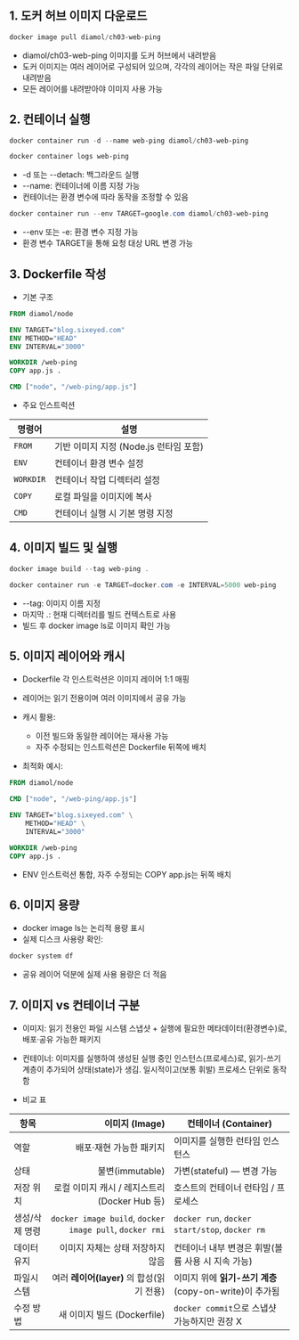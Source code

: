 ## 1. 도커 허브 이미지 다운로드
```powershell
docker image pull diamol/ch03-web-ping
```
- diamol/ch03-web-ping 이미지를 도커 허브에서 내려받음
- 도커 이미지는 여러 레이어로 구성되어 있으며, 각각의 레이어는 작은 파일 단위로 내려받음
- 모든 레이어를 내려받아야 이미지 사용 가능

## 2. 컨테이너 실행
```powershell
docker container run -d --name web-ping diamol/ch03-web-ping

docker container logs web-ping
```
- -d 또는 --detach: 백그라운드 실행
- --name: 컨테이너에 이름 지정 가능
- 컨테이너는 환경 변수에 따라 동작을 조정할 수 있음
```powershell
docker container run --env TARGET=google.com diamol/ch03-web-ping
```
- --env 또는 -e: 환경 변수 지정 가능
- 환경 변수 TARGET을 통해 요청 대상 URL 변경 가능

## 3. Dockerfile 작성
- 기본 구조
```dockerfile
FROM diamol/node

ENV TARGET="blog.sixeyed.com"
ENV METHOD="HEAD"
ENV INTERVAL="3000"

WORKDIR /web-ping
COPY app.js .

CMD ["node", "/web-ping/app.js"]
```

- 주요 인스트럭션

| 명령어       | 설명                         |
| --------- | -------------------------- |
| `FROM`    | 기반 이미지 지정 (Node.js 런타임 포함) |
| `ENV`     | 컨테이너 환경 변수 설정              |
| `WORKDIR` | 컨테이너 작업 디렉터리 설정            |
| `COPY`    | 로컬 파일을 이미지에 복사             |
| `CMD`     | 컨테이너 실행 시 기본 명령 지정         |

## 4. 이미지 빌드 및 실행
```powershell
docker image build --tag web-ping .

docker container run -e TARGET=docker.com -e INTERVAL=5000 web-ping
```
- --tag: 이미지 이름 지정
- 마지막 .: 현재 디렉터리를 빌드 컨텍스트로 사용
- 빌드 후 docker image ls로 이미지 확인 가능

## 5. 이미지 레이어와 캐시
- Dockerfile 각 인스트럭션은 이미지 레이어 1:1 매핑
- 레이어는 읽기 전용이며 여러 이미지에서 공유 가능
- 캐시 활용: 
    - 이전 빌드와 동일한 레이어는 재사용 가능
    - 자주 수정되는 인스트럭션은 Dockerfile 뒤쪽에 배치

- 최적화 예시: 

```dockerfile
FROM diamol/node

CMD ["node", "/web-ping/app.js"]

ENV TARGET="blog.sixeyed.com" \
    METHOD="HEAD" \
    INTERVAL="3000"

WORKDIR /web-ping
COPY app.js .
```
- ENV 인스트럭션 통합, 자주 수정되는 COPY app.js는 뒤쪽 배치

## 6. 이미지 용량
- docker image ls는 논리적 용량 표시
- 실제 디스크 사용량 확인:
```powershell
docker system df
```
- 공유 레이어 덕분에 실제 사용 용량은 더 적음

## 7. 이미지 vs 컨테이너 구분
- 이미지: 읽기 전용인 파일 시스템 스냅샷 + 실행에 필요한 메타데이터(환경변수)로, 배포·공유 가능한 패키지
- 컨테이너: 이미지를 실행하여 생성된 실행 중인 인스턴스(프로세스)로, 읽기-쓰기 계층이 추가되어 상태(state)가 생김. 일시적이고(보통 휘발) 프로세스 단위로 동작함

- 비교 표

| 항목       |                                             이미지 (Image) | 컨테이너 (Container)                               |
| -------- | ------------------------------------------------------: | ---------------------------------------------- |
| 역할       |                                           배포·재현 가능한 패키지 | 이미지를 실행한 런타임 인스턴스                              |
| 상태       |                                           불변(immutable) | 가변(stateful) — 변경 가능                           |
| 저장 위치    |                        로컬 이미지 캐시 / 레지스트리 (Docker Hub 등) | 호스트의 컨테이너 런타임 / 프로세스                           |
| 생성/삭제 명령 | `docker image build`, `docker image pull`, `docker rmi` | `docker run`, `docker start/stop`, `docker rm` |
| 데이터 유지   |                                      이미지 자체는 상태 저장하지 않음 | 컨테이너 내부 변경은 휘발(볼륨 사용 시 지속 가능)                  |
| 파일시스템    |                           여러 **레이어(layer)** 의 합성(읽기 전용) | 이미지 위에 **읽기-쓰기 계층**(copy-on-write)이 추가됨        |
| 수정 방법    |                                   새 이미지 빌드 (Dockerfile) | `docker commit`으로 스냅샷 가능하지만 권장 X               |
